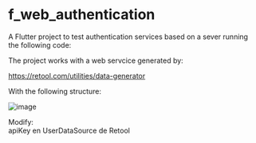 # f_web_authentication

A Flutter project to test authentication services based on a sever running the following code:

The project  works with a web servcice generated by:

https://retool.com/utilities/data-generator

With the following structure:

![image](https://github.com/augustosalazar/f_web_authentication/assets/4458129/18254697-8d2d-412a-b7b8-a84564e2eaa4)   

Modify:   
apiKey en UserDataSource de Retool   



